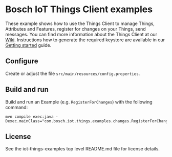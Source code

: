 # Bosch IoT Things Client examples

These example shows how to use the Things Client to manage Things, Attributes and Features, register for changes on your Things, send messages.
You can find more information about the Things Client at our [Wiki](https://things.eu-1.bosch-iot-suite.com/dokuwiki/doku.php?id=dev_guide:java_api:start).
Instructions how to generate the required keystore are available in our [Getting started](https://things.eu-1.bosch-iot-suite.com/dokuwiki/doku.php?id=2_getting_started:booking:manage-key) guide. 

## Configure

Create or adjust the file `src/main/resources/config.properties`. 

## Build and run

Build and run an Example (e.g. `RegisterForChanges`) with the following command:
```
mvn compile exec:java -Dexec.mainClass="com.bosch.iot.things.examples.changes.RegisterForChanges"
```

## License

See the iot-things-examples top level README.md file for license details.
